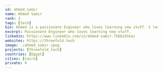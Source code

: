 ```yaml
---
id: ahmed_samir
name: Ahmed Samir
rank: 3
tags: [tech]
bio: Ahmed is a passionate Engineer who loves learning new stuff. I love what Threefold is doing to give the internet back to the people, enabling those who do not have internet access by providing them with free, easily—accessible internet
excerpt: Passionate Engineer who loves learning new stuff.
linkedin: https://www.linkedin.com/in/ahmed-samir-756b191ba/
websites: https://threefold.tech
image: ./ahmed_samir.jpeg
projects: [threefold_tech]
countries: [Egypt]
cities: [Cairo]
private: 0
---
```


